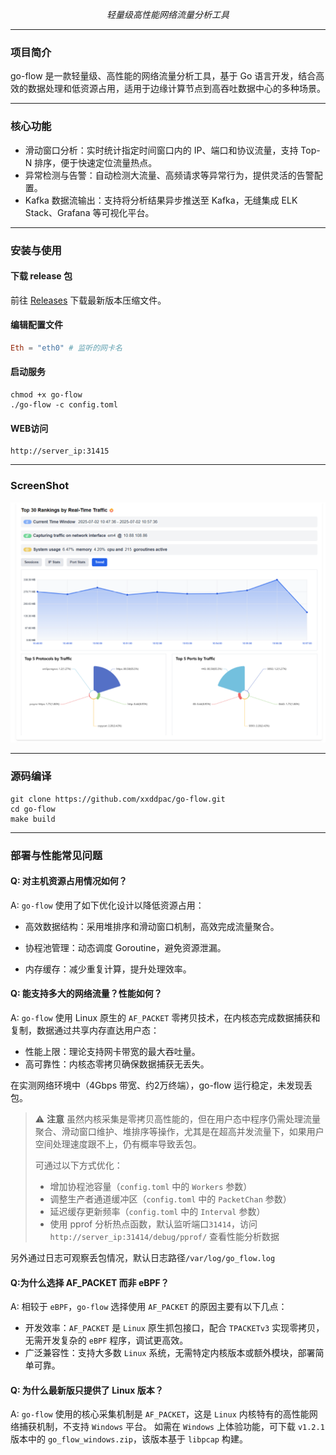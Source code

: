 <p align="center"><em>轻量级高性能网络流量分析工具</em></p>

---

### 项目简介

go-flow 是一款轻量级、高性能的网络流量分析工具，基于 Go 语言开发，结合高效的数据处理和低资源占用，适用于边缘计算节点到高吞吐数据中心的多种场景。

---

### 核心功能

- 滑动窗口分析：实时统计指定时间窗口内的 IP、端口和协议流量，支持 Top-N 排序，便于快速定位流量热点。
- 异常检测与告警：自动检测大流量、高频请求等异常行为，提供灵活的告警配置。
- Kafka 数据流输出：支持将分析结果异步推送至 Kafka，无缝集成 ELK Stack、Grafana 等可视化平台。

---

### 安装与使用

#### 下载 release 包

前往 [Releases](https://github.com/xxddpac/go-flow/releases) 下载最新版本压缩文件。

#### 编辑配置文件

```toml
Eth = "eth0" # 监听的网卡名
```
#### 启动服务
```
chmod +x go-flow
./go-flow -c config.toml
```
#### WEB访问
```
http://server_ip:31415
```
---

### ScreenShot

![Ui](https://raw.githubusercontent.com/xxddpac/go-flow/main/image/ui.jpg)

---

### 源码编译

```
git clone https://github.com/xxddpac/go-flow.git
cd go-flow
make build
```
---

### 部署与性能常见问题

#### Q: 对主机资源占用情况如何？

A: `go-flow` 使用了如下优化设计以降低资源占用：

- 高效数据结构：采用堆排序和滑动窗口机制，高效完成流量聚合。

- 协程池管理：动态调度 Goroutine，避免资源泄漏。

- 内存缓存：减少重复计算，提升处理效率。

#### Q: 能支持多大的网络流量？性能如何？

A: `go-flow` 使用 Linux 原生的 `AF_PACKET` 零拷贝技术，在内核态完成数据捕获和复制，数据通过共享内存直达用户态：
- 性能上限：理论支持网卡带宽的最大吞吐量。
- 高可靠性：内核态零拷贝确保数据捕获无丢失。

在实测网络环境中（4Gbps 带宽、约2万终端），go-flow 运行稳定，未发现丢包。

> ⚠️ **注意**
> 虽然内核采集是零拷贝高性能的，但在用户态中程序仍需处理流量聚合、滑动窗口维护、堆排序等操作，尤其是在超高并发流量下，如果用户空间处理速度跟不上，仍有概率导致丢包。
>
> 可通过以下方式优化：
> - 增加协程池容量（`config.toml` 中的 `Workers` 参数）
> - 调整生产者通道缓冲区（`config.toml` 中的 `PacketChan` 参数）
> - 延迟缓存更新频率（`config.toml` 中的 `Interval` 参数）
> - 使用 pprof 分析热点函数，默认监听端口`31414`，访问 `http://server_ip:31414/debug/pprof/` 查看性能分析数据

另外通过日志可观察丢包情况，默认日志路径`/var/log/go_flow.log`

#### Q:为什么选择 AF_PACKET 而非 eBPF？

A: 相较于 `eBPF`，`go-flow` 选择使用 `AF_PACKET` 的原因主要有以下几点：

- 开发效率：`AF_PACKET` 是 `Linux` 原生抓包接口，配合 `TPACKETv3` 实现零拷贝，无需开发复杂的 `eBPF` 程序，调试更高效。
- 广泛兼容性：支持大多数 `Linux` 系统，无需特定内核版本或额外模块，部署简单可靠。

#### Q: 为什么最新版只提供了 Linux 版本？

A: `go-flow` 使用的核心采集机制是 `AF_PACKET`，这是 `Linux` 内核特有的高性能网络捕获机制，不支持 `Windows` 平台。
如需在 `Windows` 上体验功能，可下载 `v1.2.1` 版本中的 `go_flow_windows.zip`，该版本基于 `libpcap` 构建。